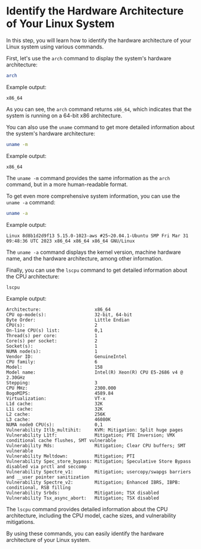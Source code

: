 # Identify the Hardware Architecture of Your Linux System

In this step, you will learn how to identify the hardware architecture of your Linux system using various commands.

First, let's use the `arch` command to display the system's hardware architecture:

```bash
arch
```

Example output:

```
x86_64
```

As you can see, the `arch` command returns `x86_64`, which indicates that the system is running on a 64-bit x86 architecture.

You can also use the `uname` command to get more detailed information about the system's hardware architecture:

```bash
uname -m
```

Example output:

```
x86_64
```

The `uname -m` command provides the same information as the `arch` command, but in a more human-readable format.

To get even more comprehensive system information, you can use the `uname -a` command:

```bash
uname -a
```

Example output:

```
Linux 8d8b1d2d9f13 5.15.0-1023-aws #25~20.04.1-Ubuntu SMP Fri Mar 31 09:48:36 UTC 2023 x86_64 x86_64 x86_64 GNU/Linux
```

The `uname -a` command displays the kernel version, machine hardware name, and the hardware architecture, among other information.

Finally, you can use the `lscpu` command to get detailed information about the CPU architecture:

```bash
lscpu
```

Example output:

```
Architecture:                    x86_64
CPU op-mode(s):                  32-bit, 64-bit
Byte Order:                      Little Endian
CPU(s):                          2
On-line CPU(s) list:             0,1
Thread(s) per core:              1
Core(s) per socket:              2
Socket(s):                       1
NUMA node(s):                    1
Vendor ID:                       GenuineIntel
CPU family:                      6
Model:                           158
Model name:                      Intel(R) Xeon(R) CPU E5-2686 v4 @ 2.30GHz
Stepping:                        3
CPU MHz:                         2300.000
BogoMIPS:                        4589.84
Virtualization:                  VT-x
L1d cache:                       32K
L1i cache:                       32K
L2 cache:                        256K
L3 cache:                        46080K
NUMA node0 CPU(s):               0,1
Vulnerability Itlb_multihit:     KVM: Mitigation: Split huge pages
Vulnerability L1tf:              Mitigation; PTE Inversion; VMX conditional cache flushes, SMT vulnerable
Vulnerability Mds:               Mitigation; Clear CPU buffers; SMT vulnerable
Vulnerability Meltdown:          Mitigation; PTI
Vulnerability Spec_store_bypass: Mitigation; Speculative Store Bypass disabled via prctl and seccomp
Vulnerability Spectre_v1:        Mitigation; usercopy/swapgs barriers and __user pointer sanitization
Vulnerability Spectre_v2:        Mitigation; Enhanced IBRS, IBPB: conditional, RSB filling
Vulnerability Srbds:             Mitigation; TSX disabled
Vulnerability Tsx_async_abort:   Mitigation; TSX disabled
```

The `lscpu` command provides detailed information about the CPU architecture, including the CPU model, cache sizes, and vulnerability mitigations.

By using these commands, you can easily identify the hardware architecture of your Linux system.
